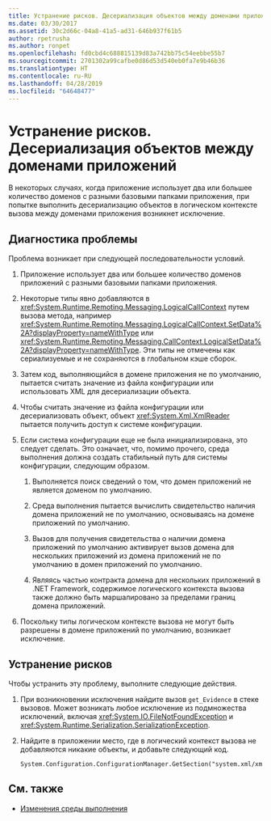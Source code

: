 ```yaml
---
title: Устранение рисков. Десериализация объектов между доменами приложений
ms.date: 03/30/2017
ms.assetid: 30c2d66c-04a8-41a5-ad31-646b937f61b5
author: rpetrusha
ms.author: ronpet
ms.openlocfilehash: fd0cbd4c688815139d83a742bb75c54eebbe55b7
ms.sourcegitcommit: 2701302a99cafbe0d86d53d540eb0fa7e9b46b36
ms.translationtype: HT
ms.contentlocale: ru-RU
ms.lasthandoff: 04/28/2019
ms.locfileid: "64648477"
---
```

# <a name="mitigation-deserialization-of-objects-across-app-domains"></a>Устранение рисков. Десериализация объектов между доменами приложений
В некоторых случаях, когда приложение использует два или большее количество доменов с разными базовыми папками приложения, при попытке выполнить десериализацию объектов в логическом контексте вызова между доменами приложения возникнет исключение.  
  
## <a name="diagnosing-the-issue"></a>Диагностика проблемы  
 Проблема возникает при следующей последовательности условий.  
  
1. Приложение использует два или большее количество доменов приложений с разными базовыми папками приложения.  
  
2. Некоторые типы явно добавляются в <xref:System.Runtime.Remoting.Messaging.LogicalCallContext> путем вызова метода, например <xref:System.Runtime.Remoting.Messaging.LogicalCallContext.SetData%2A?displayProperty=nameWithType> или <xref:System.Runtime.Remoting.Messaging.CallContext.LogicalSetData%2A?displayProperty=nameWithType>. Эти типы не отмечены как сериализуемые и не сохраняются в глобальном кэше сборок.  
  
3. Затем код, выполняющийся в домене приложения не по умолчанию, пытается считать значение из файла конфигурации или использовать XML для десериализации объекта.  
  
4. Чтобы считать значение из файла конфигурации или десериализовать объект, объект <xref:System.Xml.XmlReader> пытается получить доступ к системе конфигурации.  
  
5. Если система конфигурации еще не была инициализирована, это следует сделать. Это означает, что, помимо прочего, среда выполнения должна создать стабильный путь для системы конфигурации, следующим образом.  
  
    1. Выполняется поиск сведений о том, что домен приложений не является доменом по умолчанию.  
  
    2. Среда выполнения пытается вычислить свидетельство наличия домена приложений не по умолчанию, основываясь на домене приложений по умолчанию.  
  
    3. Вызов для получения свидетельства о наличии домена приложений по умолчанию активирует вызов домена для нескольких приложений из домена приложений не по умолчанию в домен приложений по умолчанию.  
  
    4. Являясь частью контракта домена для нескольких приложений в .NET Framework, содержимое логического контекста вызова также должно быть маршалировано за пределами границ домена приложений.  
  
6. Поскольку типы логическом контексте вызова не могут быть разрешены в домене приложений по умолчанию, возникает исключение.  
  
## <a name="mitigation"></a>Устранение рисков  
 Чтобы устранить эту проблему, выполните следующие действия.  
  
1. При возникновении исключения найдите вызов `get_Evidence` в стеке вызовов. Может возникать любое исключение из подмножества исключений, включая <xref:System.IO.FileNotFoundException> и <xref:System.Runtime.Serialization.SerializationException>.  
  
2. Найдите в приложении место, где в логический контекст вызова не добавляются никакие объекты, и добавьте следующий код.  
  
    ```  
    System.Configuration.ConfigurationManager.GetSection("system.xml/xmlReader");  
    ```  
  
## <a name="see-also"></a>См. также

- [Изменения среды выполнения](../../../docs/framework/migration-guide/runtime-changes-in-the-net-framework-4-5-1.md)
